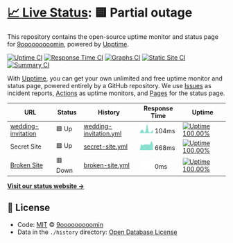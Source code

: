 # [📈 Live Status](https://demo.upptime.js.org): <!--live status--> **🟨 Partial outage**

This repository contains the open-source uptime monitor and status page for [9ooooooooomin](https://9min.github.io/upptime), powered by [Upptime](https://github.com/upptime/upptime).

[![Uptime CI](https://github.com/koj-co/upptime/workflows/Uptime%20CI/badge.svg)](https://github.com/koj-co/upptime/actions?query=workflow%3A%22Uptime+CI%22)
[![Response Time CI](https://github.com/koj-co/upptime/workflows/Response%20Time%20CI/badge.svg)](https://github.com/koj-co/upptime/actions?query=workflow%3A%22Response+Time+CI%22)
[![Graphs CI](https://github.com/koj-co/upptime/workflows/Graphs%20CI/badge.svg)](https://github.com/koj-co/upptime/actions?query=workflow%3A%22Graphs+CI%22)
[![Static Site CI](https://github.com/koj-co/upptime/workflows/Static%20Site%20CI/badge.svg)](https://github.com/koj-co/upptime/actions?query=workflow%3A%22Static+Site+CI%22)
[![Summary CI](https://github.com/koj-co/upptime/workflows/Summary%20CI/badge.svg)](https://github.com/koj-co/upptime/actions?query=workflow%3A%22Summary+CI%22)

With [Upptime](https://upptime.js.org), you can get your own unlimited and free uptime monitor and status page, powered entirely by a GitHub repository. We use [Issues](https://github.com/9min/upptime/issues) as incident reports, [Actions](https://github.com/9min/upptime/actions) as uptime monitors, and [Pages](https://demo.upptime.js.org) for the status page.

<!--start: status pages-->
<!-- This summary is generated by Upptime (https://github.com/upptime/upptime) -->
<!-- Do not edit this manually, your changes will be overwritten -->

| URL                                                              | Status  | History                                                                                                 | Response Time                                                                           | Uptime                                                                                                                                                                                                                         |
| ---------------------------------------------------------------- | ------- | ------------------------------------------------------------------------------------------------------- | --------------------------------------------------------------------------------------- | ------------------------------------------------------------------------------------------------------------------------------------------------------------------------------------------------------------------------------ |
| [wedding-invitation](https://9min.github.io/wedding-invitation/) | 🟩 Up   | [wedding-invitation.yml](https://github.com/9min/upptime/commits/master/history/wedding-invitation.yml) | <img alt="Response time graph" src="./graphs/wedding-invitation.png" height="20"> 104ms | [![Uptime 100.00%](https://img.shields.io/endpoint?url=https%3A%2F%2Fraw.githubusercontent.com%2F9min%2Fupptime%2Fmaster%2Fapi%2Fwedding-invitation%2Fuptime.json)](https://9min.github.io/upptime/history/wedding-invitation) |
| Secret Site                                                      | 🟩 Up   | [secret-site.yml](https://github.com/9min/upptime/commits/master/history/secret-site.yml)               | <img alt="Response time graph" src="./graphs/secret-site.png" height="20"> 668ms        | [![Uptime 100.00%](https://img.shields.io/endpoint?url=https%3A%2F%2Fraw.githubusercontent.com%2F9min%2Fupptime%2Fmaster%2Fapi%2Fsecret-site%2Fuptime.json)](https://9min.github.io/upptime/history/secret-site)               |
| [Broken Site](https://gumin123.co.kr)                            | 🟥 Down | [broken-site.yml](https://github.com/9min/upptime/commits/master/history/broken-site.yml)               | <img alt="Response time graph" src="./graphs/broken-site.png" height="20"> 0ms          | [![Uptime 100.00%](https://img.shields.io/endpoint?url=https%3A%2F%2Fraw.githubusercontent.com%2F9min%2Fupptime%2Fmaster%2Fapi%2Fbroken-site%2Fuptime.json)](https://9min.github.io/upptime/history/broken-site)               |

<!--end: status pages-->

[**Visit our status website →**](https://9min.github.io/upptime)

## 📄 License

- Code: [MIT](./LICENSE) © [9ooooooooomin](https://9min.github.io/upptime)
- Data in the `./history` directory: [Open Database License](https://opendatacommons.org/licenses/odbl/1-0/)
